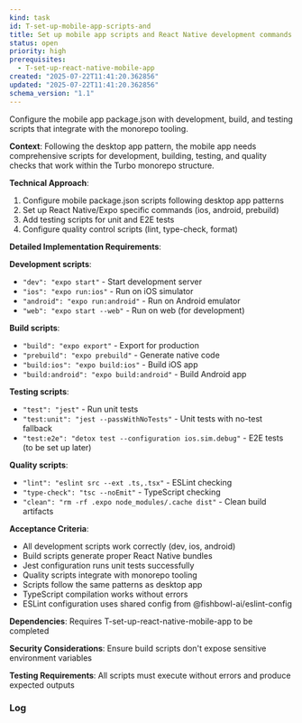 ```yaml
---
kind: task
id: T-set-up-mobile-app-scripts-and
title: Set up mobile app scripts and React Native development commands
status: open
priority: high
prerequisites:
  - T-set-up-react-native-mobile-app
created: "2025-07-22T11:41:20.362856"
updated: "2025-07-22T11:41:20.362856"
schema_version: "1.1"
---
```


Configure the mobile app package.json with development, build, and testing scripts that integrate with the monorepo tooling.

**Context**: Following the desktop app pattern, the mobile app needs comprehensive scripts for development, building, testing, and quality checks that work within the Turbo monorepo structure.

**Technical Approach**:

1. Configure mobile package.json scripts following desktop app patterns
2. Set up React Native/Expo specific commands (ios, android, prebuild)
3. Add testing scripts for unit and E2E tests
4. Configure quality control scripts (lint, type-check, format)

**Detailed Implementation Requirements**:

**Development scripts**:

- `"dev": "expo start"` - Start development server
- `"ios": "expo run:ios"` - Run on iOS simulator
- `"android": "expo run:android"` - Run on Android emulator
- `"web": "expo start --web"` - Run on web (for development)

**Build scripts**:

- `"build": "expo export"` - Export for production
- `"prebuild": "expo prebuild"` - Generate native code
- `"build:ios": "expo build:ios"` - Build iOS app
- `"build:android": "expo build:android"` - Build Android app

**Testing scripts**:

- `"test": "jest"` - Run unit tests
- `"test:unit": "jest --passWithNoTests"` - Unit tests with no-test fallback
- `"test:e2e": "detox test --configuration ios.sim.debug"` - E2E tests (to be set up later)

**Quality scripts**:

- `"lint": "eslint src --ext .ts,.tsx"` - ESLint checking
- `"type-check": "tsc --noEmit"` - TypeScript checking
- `"clean": "rm -rf .expo node_modules/.cache dist"` - Clean build artifacts

**Acceptance Criteria**:

- All development scripts work correctly (dev, ios, android)
- Build scripts generate proper React Native bundles
- Jest configuration runs unit tests successfully
- Quality scripts integrate with monorepo tooling
- Scripts follow the same patterns as desktop app
- TypeScript compilation works without errors
- ESLint configuration uses shared config from @fishbowl-ai/eslint-config

**Dependencies**: Requires T-set-up-react-native-mobile-app to be completed

**Security Considerations**: Ensure build scripts don't expose sensitive environment variables

**Testing Requirements**: All scripts must execute without errors and produce expected outputs

### Log

